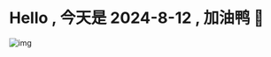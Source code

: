 
# Hello , 今天是 2024-8-12 , 加油鸭 🤭

![img](https://v1.jinrishici.com/all.svg?font-size=18&spacing=4)

